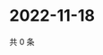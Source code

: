 # 2022-11-18

共 0 条

<!-- BEGIN WEIBO -->
<!-- 最后更新时间 Fri Nov 18 2022 10:44:32 GMT+0800 (China Standard Time) -->

<!-- END WEIBO -->
